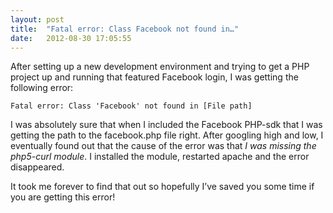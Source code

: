 ```yaml
---
layout: post
title:  "Fatal error: Class Facebook not found in…"
date:   2012-08-30 17:05:55
---
```


After setting up a new development environment and trying to get a PHP project up and running that featured Facebook login, I was getting the following error:

`Fatal error: Class 'Facebook' not found in [File path]`

I was absolutely sure that when I included the Facebook PHP-sdk that I was getting the path to the facebook.php file right. After googling high and low, I eventually found out that the cause of the error was that _I was missing the php5-curl module_. I installed the module, restarted apache and the error disappeared.

It took me forever to find that out so hopefully I’ve saved you some time if you are getting this error!